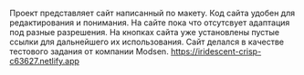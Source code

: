 Проект представляет сайт написанный по макету.
Код сайта удобен для редактирования и понимания.
На сайте пока что отсутсвует адаптация под разные разрешения.
На кнопках сайта уже установлены пустые ссылки для дальнейшего их использования.
Сайт делался в качестве тестового задания от компании Modsen.
https://iridescent-crisp-c63627.netlify.app
